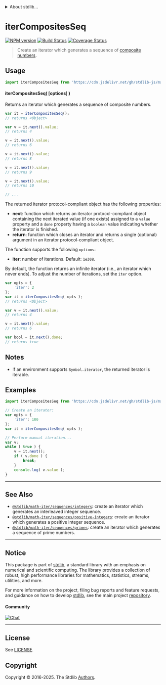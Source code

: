 <!--

@license Apache-2.0

Copyright (c) 2020 The Stdlib Authors.

Licensed under the Apache License, Version 2.0 (the "License");
you may not use this file except in compliance with the License.
You may obtain a copy of the License at

   http://www.apache.org/licenses/LICENSE-2.0

Unless required by applicable law or agreed to in writing, software
distributed under the License is distributed on an "AS IS" BASIS,
WITHOUT WARRANTIES OR CONDITIONS OF ANY KIND, either express or implied.
See the License for the specific language governing permissions and
limitations under the License.

-->


<details>
  <summary>
    About stdlib...
  </summary>
  <p>We believe in a future in which the web is a preferred environment for numerical computation. To help realize this future, we've built stdlib. stdlib is a standard library, with an emphasis on numerical and scientific computation, written in JavaScript (and C) for execution in browsers and in Node.js.</p>
  <p>The library is fully decomposable, being architected in such a way that you can swap out and mix and match APIs and functionality to cater to your exact preferences and use cases.</p>
  <p>When you use stdlib, you can be absolutely certain that you are using the most thorough, rigorous, well-written, studied, documented, tested, measured, and high-quality code out there.</p>
  <p>To join us in bringing numerical computing to the web, get started by checking us out on <a href="https://github.com/stdlib-js/stdlib">GitHub</a>, and please consider <a href="https://opencollective.com/stdlib">financially supporting stdlib</a>. We greatly appreciate your continued support!</p>
</details>

# iterCompositesSeq

[![NPM version][npm-image]][npm-url] [![Build Status][test-image]][test-url] [![Coverage Status][coverage-image]][coverage-url] <!-- [![dependencies][dependencies-image]][dependencies-url] -->

> Create an iterator which generates a sequence of [composite numbers][oeis-a002808].

<!-- Section to include introductory text. Make sure to keep an empty line after the intro `section` element and another before the `/section` close. -->

<section class="intro">

</section>

<!-- /.intro -->

<!-- Package usage documentation. -->



<section class="usage">

## Usage

```javascript
import iterCompositesSeq from 'https://cdn.jsdelivr.net/gh/stdlib-js/math-iter-sequences-composites@deno/mod.js';
```

#### iterCompositesSeq( \[options] )

Returns an iterator which generates a sequence of composite numbers.

```javascript
var it = iterCompositesSeq();
// returns <Object>

var v = it.next().value;
// returns 4

v = it.next().value;
// returns 6

v = it.next().value;
// returns 8

v = it.next().value;
// returns 9

v = it.next().value;
// returns 10

// ...
```

The returned iterator protocol-compliant object has the following properties:

-   **next**: function which returns an iterator protocol-compliant object containing the next iterated value (if one exists) assigned to a `value` property and a `done` property having a `boolean` value indicating whether the iterator is finished.
-   **return**: function which closes an iterator and returns a single (optional) argument in an iterator protocol-compliant object.

The function supports the following `options`:

-   **iter**: number of iterations. Default: `1e308`.

By default, the function returns an infinite iterator (i.e., an iterator which never ends). To adjust the number of iterations, set the `iter` option.

```javascript
var opts = {
    'iter': 2
};
var it = iterCompositesSeq( opts );
// returns <Object>

var v = it.next().value;
// returns 4

v = it.next().value;
// returns 6

var bool = it.next().done;
// returns true
```

</section>

<!-- /.usage -->

<!-- Package usage notes. Make sure to keep an empty line after the `section` element and another before the `/section` close. -->

<section class="notes">

## Notes

-   If an environment supports `Symbol.iterator`, the returned iterator is iterable.

</section>

<!-- /.notes -->

<!-- Package usage examples. -->

<section class="examples">

## Examples

<!-- eslint no-undef: "error" -->

```javascript
import iterCompositesSeq from 'https://cdn.jsdelivr.net/gh/stdlib-js/math-iter-sequences-composites@deno/mod.js';

// Create an iterator:
var opts = {
    'iter': 100
};
var it = iterCompositesSeq( opts );

// Perform manual iteration...
var v;
while ( true ) {
    v = it.next();
    if ( v.done ) {
        break;
    }
    console.log( v.value );
}
```

</section>

<!-- /.examples -->

<!-- Section to include cited references. If references are included, add a horizontal rule *before* the section. Make sure to keep an empty line after the `section` element and another before the `/section` close. -->

<section class="references">

</section>

<!-- /.references -->

<!-- Section for related `stdlib` packages. Do not manually edit this section, as it is automatically populated. -->

<section class="related">

* * *

## See Also

-   <span class="package-name">[`@stdlib/math-iter/sequences/integers`][@stdlib/math/iter/sequences/integers]</span><span class="delimiter">: </span><span class="description">create an iterator which generates an interleaved integer sequence.</span>
-   <span class="package-name">[`@stdlib/math-iter/sequences/positive-integers`][@stdlib/math/iter/sequences/positive-integers]</span><span class="delimiter">: </span><span class="description">create an iterator which generates a positive integer sequence.</span>
-   <span class="package-name">[`@stdlib/math-iter/sequences/primes`][@stdlib/math/iter/sequences/primes]</span><span class="delimiter">: </span><span class="description">create an iterator which generates a sequence of prime numbers.</span>

</section>

<!-- /.related -->

<!-- Section for all links. Make sure to keep an empty line after the `section` element and another before the `/section` close. -->


<section class="main-repo" >

* * *

## Notice

This package is part of [stdlib][stdlib], a standard library with an emphasis on numerical and scientific computing. The library provides a collection of robust, high performance libraries for mathematics, statistics, streams, utilities, and more.

For more information on the project, filing bug reports and feature requests, and guidance on how to develop [stdlib][stdlib], see the main project [repository][stdlib].

#### Community

[![Chat][chat-image]][chat-url]

---

## License

See [LICENSE][stdlib-license].


## Copyright

Copyright &copy; 2016-2025. The Stdlib [Authors][stdlib-authors].

</section>

<!-- /.stdlib -->

<!-- Section for all links. Make sure to keep an empty line after the `section` element and another before the `/section` close. -->

<section class="links">

[npm-image]: http://img.shields.io/npm/v/@stdlib/math-iter-sequences-composites.svg
[npm-url]: https://npmjs.org/package/@stdlib/math-iter-sequences-composites

[test-image]: https://github.com/stdlib-js/math-iter-sequences-composites/actions/workflows/test.yml/badge.svg?branch=main
[test-url]: https://github.com/stdlib-js/math-iter-sequences-composites/actions/workflows/test.yml?query=branch:main

[coverage-image]: https://img.shields.io/codecov/c/github/stdlib-js/math-iter-sequences-composites/main.svg
[coverage-url]: https://codecov.io/github/stdlib-js/math-iter-sequences-composites?branch=main

<!--

[dependencies-image]: https://img.shields.io/david/stdlib-js/math-iter-sequences-composites.svg
[dependencies-url]: https://david-dm.org/stdlib-js/math-iter-sequences-composites/main

-->

[chat-image]: https://img.shields.io/gitter/room/stdlib-js/stdlib.svg
[chat-url]: https://app.gitter.im/#/room/#stdlib-js_stdlib:gitter.im

[stdlib]: https://github.com/stdlib-js/stdlib

[stdlib-authors]: https://github.com/stdlib-js/stdlib/graphs/contributors

[umd]: https://github.com/umdjs/umd
[es-module]: https://developer.mozilla.org/en-US/docs/Web/JavaScript/Guide/Modules

[deno-url]: https://github.com/stdlib-js/math-iter-sequences-composites/tree/deno
[deno-readme]: https://github.com/stdlib-js/math-iter-sequences-composites/blob/deno/README.md
[umd-url]: https://github.com/stdlib-js/math-iter-sequences-composites/tree/umd
[umd-readme]: https://github.com/stdlib-js/math-iter-sequences-composites/blob/umd/README.md
[esm-url]: https://github.com/stdlib-js/math-iter-sequences-composites/tree/esm
[esm-readme]: https://github.com/stdlib-js/math-iter-sequences-composites/blob/esm/README.md
[branches-url]: https://github.com/stdlib-js/math-iter-sequences-composites/blob/main/branches.md

[stdlib-license]: https://raw.githubusercontent.com/stdlib-js/math-iter-sequences-composites/main/LICENSE

[oeis-a002808]: https://oeis.org/A002808

<!-- <related-links> -->

[@stdlib/math/iter/sequences/integers]: https://github.com/stdlib-js/math-iter-sequences-integers/tree/deno

[@stdlib/math/iter/sequences/positive-integers]: https://github.com/stdlib-js/math-iter-sequences-positive-integers/tree/deno

[@stdlib/math/iter/sequences/primes]: https://github.com/stdlib-js/math-iter-sequences-primes/tree/deno

<!-- </related-links> -->

</section>

<!-- /.links -->
